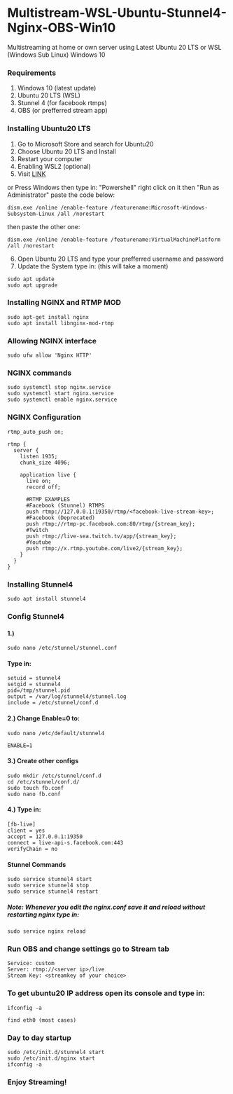 # Multistream-WSL-Ubuntu-Stunnel4-Nginx-OBS-Win10

Multistreaming at home or own server using Latest Ubuntu 20 LTS or WSL (Windows Sub Linux) Windows 10

### Requirements
1. Windows 10 (latest update)
2. Ubuntu 20 LTS (WSL)
3. Stunnel 4 (for facebook rtmps)
4. OBS (or prefferred stream app)


### Installing Ubuntu20 LTS
1. Go to Microsoft Store and search for Ubuntu20
2. Choose Ubuntu 20 LTS and Install
3. Restart your computer
4. Enabling WSL2 (optional)
5. Visit [LINK](https://docs.microsoft.com/en-us/windows/wsl/install-win10 "Microsoft Guide")

or 
Press Windows then type in: "Powershell" right click on it then "Run as Administrator"
paste the code below:
```
dism.exe /online /enable-feature /featurename:Microsoft-Windows-Subsystem-Linux /all /norestart
```
then paste the other one:
```
dism.exe /online /enable-feature /featurename:VirtualMachinePlatform /all /norestart
```

6. Open Ubuntu 20 LTS and type your prefferred username and password
7. Update the System type in: (this will take a moment)
```
sudo apt update
sudo apt upgrade
```

### Installing NGINX and RTMP MOD
```
sudo apt-get install nginx
sudo apt install libnginx-mod-rtmp
```

### Allowing NGINX interface
```
sudo ufw allow 'Nginx HTTP'
```

### NGINX commands
```
sudo systemctl stop nginx.service
sudo systemctl start nginx.service
sudo systemctl enable nginx.service
```

### NGINX Configuration
```
rtmp_auto_push on;

rtmp {
  server {
    listen 1935;
    chunk_size 4096;

    application live {
      live on;
      record off;

      #RTMP EXAMPLES
      #Facebook (Stunnel) RTMPS
      push rtmp://127.0.0.1:19350/rtmp/<facebook-live-stream-key>;
      #Facebook (Deprecated)
      push rtmp://rtmp-pc.facebook.com:80/rtmp/{stream_key};
      #Twitch
      push rtmp://live-sea.twitch.tv/app/{stream_key};
      #Youtube
      push rtmp://x.rtmp.youtube.com/live2/{stream_key};
    }
  }
}
```

### Installing Stunnel4
```
sudo apt install stunnel4
```

### Config Stunnel4
#### 1.)
```
sudo nano /etc/stunnel/stunnel.conf
```
#### Type in:
```
setuid = stunnel4
setgid = stunnel4
pid=/tmp/stunnel.pid
output = /var/log/stunnel4/stunnel.log
include = /etc/stunnel/conf.d
```

#### 2.) Change Enable=0 to:
```
sudo nano /etc/default/stunnel4

ENABLE=1
```

#### 3.) Create other configs
```
sudo mkdir /etc/stunnel/conf.d
cd /etc/stunnel/conf.d/
sudo touch fb.conf
sudo nano fb.conf
```

#### 4.) Type in:
```
[fb-live]
client = yes
accept = 127.0.0.1:19350
connect = live-api-s.facebook.com:443
verifyChain = no
```

#### Stunnel Commands
```
sudo service stunnel4 start
sudo service stunnel4 stop
sudo service stunnel4 restart
```

##### Note: Whenever you edit the nginx.conf save it and reload without restarting nginx type in:
```
sudo service nginx reload
```


### Run OBS and change settings go to Stream tab
```
Service: custom 
Server: rtmp://<server ip>/live
Stream Key: <streamkey of your choice>
```

### To get ubuntu20 IP address open its console and type in:
```
ifconfig -a

find eth0 (most cases)
```

### Day to day startup
```
sudo /etc/init.d/stunnel4 start
sudo /etc/init.d/nginx start 
ifconfig -a
```

### Enjoy Streaming!



